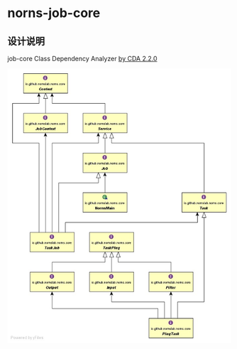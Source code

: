 # norns-job-core

## 设计说明
job-core Class Dependency Analyzer [by CDA 2.2.0](http://www.dependency-analyzer.org/)

![norns-job-core.CDA.png](./docs/design/norns-job-core.CDA.jpg)

